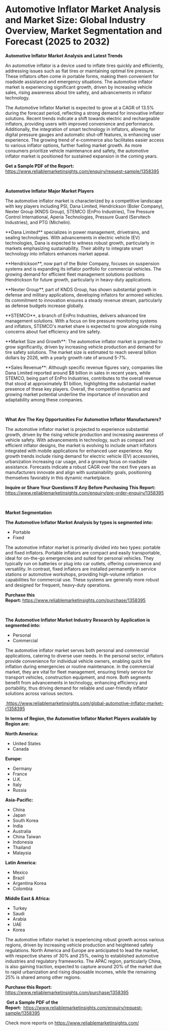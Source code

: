 <p><h1>Automotive Inflator Market Analysis and Market Size: Global Industry Overview, Market Segmentation and Forecast (2025 to 2032)</h1></p><p><strong>Automotive Inflator Market Analysis and Latest Trends</strong></p>
<p><p>An automotive inflator is a device used to inflate tires quickly and efficiently, addressing issues such as flat tires or maintaining optimal tire pressure. These inflators often come in portable forms, making them convenient for roadside assistance and emergency situations. The automotive inflator market is experiencing significant growth, driven by increasing vehicle sales, rising awareness about tire safety, and advancements in inflator technology.</p><p>The Automotive Inflator Market is expected to grow at a CAGR of 13.5% during the forecast period, reflecting a strong demand for innovative inflator solutions. Recent trends indicate a shift towards electric and rechargeable inflators, providing users with improved convenience and performance. Additionally, the integration of smart technology in inflators, allowing for digital pressure gauges and automatic shut-off features, is enhancing user experience. The growing trend of e-commerce also facilitates easier access to various inflator options, further fueling market growth. As more consumers prioritize vehicle maintenance and safety, the automotive inflator market is positioned for sustained expansion in the coming years.</p></p>
<p><strong>Get a Sample PDF of the Report:&nbsp;</strong> <a href="https://www.reliablemarketinsights.com/enquiry/request-sample/1358395?utm_campaign=3184&utm_medium=2&utm_source=Github&utm_content=ia&utm_term=30032025&utm_id=automotive-inflator">https://www.reliablemarketinsights.com/enquiry/request-sample/1358395</a></p>
<p>&nbsp;</p>
<p><strong>Automotive Inflator Major Market Players</strong></p>
<p><p>The automotive inflator market is characterized by a competitive landscape with key players including PSI, Dana Limited, Hendrickson (Boler Company), Nexter Group (KNDS Group), STEMCO (EnPro Industries), Tire Pressure Control International, Aperia Technologies, Pressure Guard (Servitech Industries), and PTG (Michelin). </p><p>**Dana Limited** specializes in power management, drivetrains, and sealing technologies. With advancements in electric vehicle (EV) technologies, Dana is expected to witness robust growth, particularly in markets emphasizing sustainability. Their ability to integrate smart technology into inflators enhances market appeal.</p><p>**Hendrickson**, now part of the Boler Company, focuses on suspension systems and is expanding its inflator portfolio for commercial vehicles. The growing demand for efficient fleet management solutions positions Hendrickson for future growth, particularly in heavy-duty applications.</p><p>**Nexter Group**, part of KNDS Group, has shown substantial growth in defense and military applications, developing inflators for armored vehicles. Its commitment to innovation ensures a steady revenue stream, particularly as defense budgets increase globally.</p><p>**STEMCO**, a branch of EnPro Industries, delivers advanced tire management solutions. With a focus on tire pressure monitoring systems and inflators, STEMCO's market share is expected to grow alongside rising concerns about fuel efficiency and tire safety.</p><p>**Market Size and Growth**: The automotive inflator market is projected to grow significantly, driven by increasing vehicle production and demand for tire safety solutions. The market size is estimated to reach several billion dollars by 2026, with a yearly growth rate of around 5-7%.</p><p>**Sales Revenue**: Although specific revenue figures vary, companies like Dana Limited reported around $8 billion in sales in recent years, while STEMCO, being part of EnPro Industries, contributes to the overall revenue that stood at approximately $1 billion, highlighting the substantial market presence of these key players. Overall, the competitive dynamics and growing market potential underline the importance of innovation and adaptability among these companies.</p></p>
<p>&nbsp;</p>
<p><strong>What Are The Key Opportunities For Automotive Inflator Manufacturers?</strong></p>
<p><p>The automotive inflator market is projected to experience substantial growth, driven by the rising vehicle production and increasing awareness of vehicle safety. With advancements in technology, such as compact and efficient inflator designs, the market is evolving to include smart inflators integrated with mobile applications for enhanced user experience. Key growth trends include rising demand for electric vehicle (EV) accessories, urbanization increasing car usage, and a growing focus on roadside assistance. Forecasts indicate a robust CAGR over the next five years as manufacturers innovate and align with sustainability goals, positioning themselves favorably in this dynamic marketplace.</p></p>
<p><strong>Inquire or Share Your Questions If Any Before Purchasing This Report:</strong> <a href="https://www.reliablemarketinsights.com/enquiry/pre-order-enquiry/1358395?utm_campaign=3184&utm_medium=2&utm_source=Github&utm_content=ia&utm_term=30032025&utm_id=automotive-inflator">https://www.reliablemarketinsights.com/enquiry/pre-order-enquiry/1358395</a></p>
<p>&nbsp;</p>
<p><strong>Market Segmentation</strong></p>
<p><strong>The Automotive Inflator Market Analysis by types is segmented into:</strong></p>
<p><ul><li>Portable</li><li>Fixed</li></ul></p>
<p><p>The automotive inflator market is primarily divided into two types: portable and fixed inflators. Portable inflators are compact and easily transportable, ideal for on-the-go emergencies and suited for personal vehicles. They typically run on batteries or plug into car outlets, offering convenience and versatility. In contrast, fixed inflators are installed permanently in service stations or automotive workshops, providing high-volume inflation capabilities for commercial use. These systems are generally more robust and designed for frequent, heavy-duty operations.</p></p>
<p><strong>Purchase this Report:&nbsp;</strong><a href="https://www.reliablemarketinsights.com/purchase/1358395?utm_campaign=3184&utm_medium=2&utm_source=Github&utm_content=ia&utm_term=30032025&utm_id=automotive-inflator">https://www.reliablemarketinsights.com/purchase/1358395</a></p>
<p>&nbsp;</p>
<p><strong>The Automotive Inflator Market Industry Research by Application is segmented into:</strong></p>
<p><ul><li>Personal</li><li>Commercial</li></ul></p>
<p><p>The automotive inflator market serves both personal and commercial applications, catering to diverse user needs. In the personal sector, inflators provide convenience for individual vehicle owners, enabling quick tire inflation during emergencies or routine maintenance. In the commercial market, they are vital for fleet management, ensuring timely service for transport vehicles, construction equipment, and more. Both segments benefit from advancements in technology, enhancing efficiency and portability, thus driving demand for reliable and user-friendly inflator solutions across various sectors.</p></p>
<p><a href="https://www.reliablemarketinsights.com/global-automotive-inflator-market-r1358395?utm_campaign=3184&utm_medium=2&utm_source=Github&utm_content=ia&utm_term=30032025&utm_id=automotive-inflator">&nbsp;https://www.reliablemarketinsights.com/global-automotive-inflator-market-r1358395</a></p>
<p><strong>In terms of Region, the Automotive Inflator Market Players available by Region are:</strong></p>
<p>
    <p> <strong> North America: </strong>
        <ul>
            <li>United States</li>
            <li>Canada</li>
        </ul>
        </p> 
    <p> <strong> Europe: </strong>
        <ul>
            <li>Germany</li>
            <li>France</li>
            <li>U.K.</li>
            <li>Italy</li>
            <li>Russia</li>
        </ul>
        </p> 
    <p> <strong> Asia-Pacific: </strong>
        <ul>
            <li>China</li>
            <li>Japan</li>
            <li>South Korea</li>
            <li>India</li>
            <li>Australia</li>
            <li>China Taiwan</li>
            <li>Indonesia</li>
            <li>Thailand</li>
            <li>Malaysia</li>
        </ul>
        </p> 
    <p> <strong> Latin America: </strong>
        <ul>
            <li>Mexico</li>
            <li>Brazil</li>
            <li>Argentina Korea</li>
            <li>Colombia</li>
        </ul>
        </p> 
    <p> <strong> Middle East & Africa: </strong>
        <ul>
            <li>Turkey</li>
            <li>Saudi</li>
            <li>Arabia</li>
            <li>UAE</li>
            <li>Korea</li>
        </ul>
    </p>
    </p>
<p><p>The automotive inflator market is experiencing robust growth across various regions, driven by increasing vehicle production and heightened safety regulations. North America and Europe are anticipated to lead the market, with respective shares of 30% and 25%, owing to established automotive industries and regulatory frameworks. The APAC region, particularly China, is also gaining traction, expected to capture around 20% of the market due to rapid urbanization and rising disposable incomes, while the remaining 25% is shared among other regions.</p></p>
<p><strong>Purchase this Report: </strong><a href="https://www.reliablemarketinsights.com/purchase/1358395?utm_campaign=3184&utm_medium=2&utm_source=Github&utm_content=ia&utm_term=30032025&utm_id=automotive-inflator">https://www.reliablemarketinsights.com/purchase/1358395</a></p>
<p>&nbsp;<strong>Get a Sample PDF of the Report:&nbsp;&nbsp;</strong><a href="https://www.reliablemarketinsights.com/enquiry/request-sample/1358395?utm_campaign=3184&utm_medium=2&utm_source=Github&utm_content=ia&utm_term=30032025&utm_id=automotive-inflator">https://www.reliablemarketinsights.com/enquiry/request-sample/1358395</a></p>
<p><strong></strong></p>
<p>Check more reports on <a href="https://www.reliablemarketinsights.com/?utm_campaign=3184&utm_medium=2&utm_source=Github&utm_content=ia&utm_term=30032025&utm_id=automotive-inflator">https://www.reliablemarketinsights.com/</a></p>